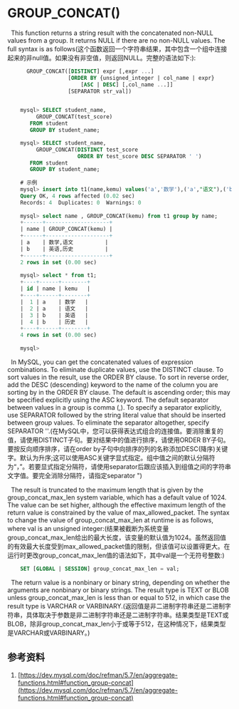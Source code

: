 # GROUP_CONCAT()
&nbsp;&nbsp;This function returns a string result with the concatenated non-NULL values from a group. It returns NULL if there are no non-NULL values. The full syntax is as follows(这个函数返回一个字符串结果，其中包含一个组中连接起来的非null值。如果没有非空值，则返回NULL。完整的语法如下:):
```sql
      GROUP_CONCAT([DISTINCT] expr [,expr ...]
                   [ORDER BY {unsigned_integer | col_name | expr}
                       [ASC | DESC] [,col_name ...]]
                   [SEPARATOR str_val])  


    mysql> SELECT student_name,
         GROUP_CONCAT(test_score)
       FROM student
       GROUP BY student_name;

    mysql> SELECT student_name,
         GROUP_CONCAT(DISTINCT test_score
                      ORDER BY test_score DESC SEPARATOR ' ')
       FROM student
       GROUP BY student_name;
    
    # 示例
    mysql> insert into t1(name,kemu) values('a','数学'),('a',"语文"),('b','英语'),('b','历史');
    Query OK, 4 rows affected (0.02 sec)
    Records: 4  Duplicates: 0  Warnings: 0
    
    mysql> select name , GROUP_CONCAT(kemu) from t1 group by name;
    +------+--------------------+
    | name | GROUP_CONCAT(kemu) |
    +------+--------------------+
    | a    | 数学,语文          |
    | b    | 英语,历史          |
    +------+--------------------+
    2 rows in set (0.00 sec)
    
    mysql> select * from t1;
    +----+------+--------+
    | id | name | kemu   |
    +----+------+--------+
    |  1 | a    | 数学   |
    |  2 | a    | 语文   |
    |  3 | b    | 英语   |
    |  4 | b    | 历史   |
    +----+------+--------+
    4 rows in set (0.00 sec)
    
    mysql> 
```

&nbsp;&nbsp;In MySQL, you can get the concatenated values of expression combinations. To eliminate duplicate values, use the DISTINCT clause. To sort values in the result, use the ORDER BY clause. To sort in reverse order, add the DESC (descending) keyword to the name of the column you are sorting by in the ORDER BY clause. The default is ascending order; this may be specified explicitly using the ASC keyword. The default separator between values in a group is comma (,). To specify a separator explicitly, use SEPARATOR followed by the string literal value that should be inserted between group values. To eliminate the separator altogether, specify SEPARATOR ''.(在MySQL中，您可以获得表达式组合的连接值。要消除重复的值，请使用DISTINCT子句。要对结果中的值进行排序，请使用ORDER BY子句。要按反向顺序排序，请在order by子句中向排序的列的名称添加DESC(降序)关键字。默认为升序;这可以使用ASC关键字显式指定。组中值之间的默认分隔符为“，”。若要显式指定分隔符，请使用separator后跟应该插入到组值之间的字符串文字值。要完全消除分隔符，请指定separator ")

&nbsp;&nbsp;The result is truncated to the maximum length that is given by the group_concat_max_len system variable, which has a default value of 1024. The value can be set higher, although the effective maximum length of the return value is constrained by the value of max_allowed_packet. The syntax to change the value of group_concat_max_len at runtime is as follows, where val is an unsigned integer:(结果被截断为系统变量group_concat_max_len给出的最大长度，该变量的默认值为1024。虽然返回值的有效最大长度受到max_allowed_packet值的限制，但该值可以设置得更大。在运行时更改group_concat_max_len值的语法如下，其中val是一个无符号整数:)
```sql
    SET [GLOBAL | SESSION] group_concat_max_len = val;
```
&nbsp;&nbsp;The return value is a nonbinary or binary string, depending on whether the arguments are nonbinary or binary strings. The result type is TEXT or BLOB unless group_concat_max_len is less than or equal to 512, in which case the result type is VARCHAR or VARBINARY.(返回值是非二进制字符串还是二进制字符串，具体取决于参数是非二进制字符串还是二进制字符串。结果类型是TEXT或BLOB，除非group_concat_max_len小于或等于512，在这种情况下，结果类型是VARCHAR或VARBINARY。)


## 参考资料
1. [https://dev.mysql.com/doc/refman/5.7/en/aggregate-functions.html#function_group-concat](https://dev.mysql.com/doc/refman/5.7/en/aggregate-functions.html#function_group-concat)